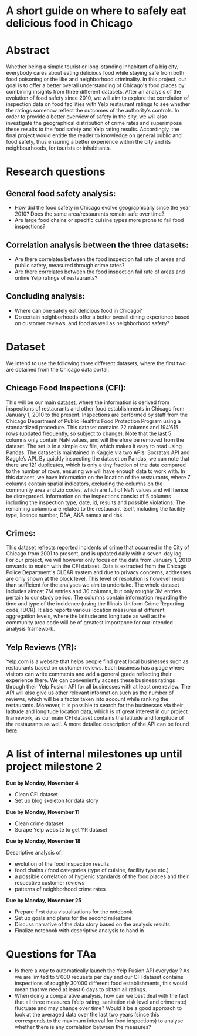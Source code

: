 # A short guide on where to safely eat delicious food in Chicago

# Abstract
Whether being a simple tourist or long-standing inhabitant of a big city, everybody cares about eating delicious food while staying safe from both food poisoning or the like and neighborhood criminality. In this project, our goal is to offer a better overall understanding of Chicago's food places by combining insights from three different datasets. After an analysis of the evolution of food safety since 2010, we will aim to explore the correlation of inspection data on food facilities with Yelp restaurant ratings to see whether the ratings somehow reflect the outcomes of the authority’s controls. In order to provide a better overview of safety in the city, we will also investigate the geographical distribution of crime rates and superimpose these results to the food safety and Yelp rating results. Accordingly, the final project would entitle the reader to knowledge on general public and food safety, thus ensuring a better experience within the city and its neighbourhoods, for tourists or inhabitants.

# Research questions
## General food safety analysis:
- How did the food safety in Chicago evolve geographically since the year 2010? Does the same area/restaurants remain safe over time?
- Are large food chains or specific cuisine types more prone to fail food inspections?

## Correlation analysis between the three datasets:
- Are there correlates between the food inspection fail rate of areas and public safety, measured through crime rates?
- Are there correlates between the food inspection fail rate of areas and online Yelp ratings of restaurants?

## Concluding analysis:
- Where can one safely eat delicious food in Chicago?
- Do certain neighborhoods offer a better overall dining experience based on customer reviews, and food as well as neighborhood safety? 


# Dataset

We intend to use the following three different datasets, where the first two are obtained from the Chicago data portal:

## Chicago Food Inspections (CFI): 
This will be our main [dataset](https://www.kaggle.com/chicago/chicago-food-inspections), where the information is derived from inspections of restaurants and other food establishments in Chicago from January 1, 2010 to the present. Inspections are performed by staff from the Chicago Department of Public Health’s Food Protection Program using a standardized procedure. This dataset contains 22 columns and 194’615 rows (updated frequently, so subject to change). Note that the last 5 columns only contain NaN values, and will therefore be removed from the dataset. The set is in a simple csv file, which makes it easy to read using Pandas. The dataset is maintained in Kaggle via two APIs: Socrata’s API and Kaggle’s API. By quickly inspecting the dataset on Pandas, we can note that there are 121 duplicates, which is only a tiny fraction of the data compared to the number of rows, ensuring we will have enough data to work with. In this dataset, we have information on the location of the restaurants, where 7 columns contain spatial indicators, excluding the columns on the community area and zip codes, which are full of NaN values and will hence be disregarded. Information on the inspections consist of 5 columns including the inspection type, date, id, results and possible violations. The remaining columns are related to the restaurant itself, including the facility type, licence number, DBA, AKA names and risk.

## Crimes: 
This [dataset](https://data.cityofchicago.org/Public-Safety/Crimes-2001-to-present/ijzp-q8t2) reflects reported incidents of crime that occurred in the City of Chicago from 2001 to present, and is updated daily with a seven-day lag. For our project, we will however only focus on the data from January 1, 2010 onwards to match with the CFI dataset. Data is extracted from the Chicago Police Department's CLEAR system and due to privacy concerns, addresses are only shown at the block level. This level of resolution is however more than sufficient for the analyses we aim to undertake. The whole dataset includes almost 7M entries and 30 columns, but only roughly 3M entries pertain to our study period. The columns contain information regarding the time and type of the incidence (using the Illinois Uniform Crime Reporting code, IUCR). It also reports various location measures at different aggregation levels, where the latitude and longitude as well as the community area code will be of greatest importance for our intended analysis framework.  

## Yelp Reviews (YR): 
Yelp.com is a website that helps people find great local businesses such as restaurants based on customer reviews. Each business has a page where visitors can write comments and add a general grade reflecting their experience there. We can conveniently access these business ratings through their Yelp Fusion API for all businesses with at least one review. The API will also give us other relevant information such as the number of reviews, which will be a factor taken into account while ranking the restaurants. Moreover, it is possible to search for the businesses via their latitude and longitude location data, which is of great interest in our project framework, as our main CFI dataset contains the latitude and longitude of the restaurants as well. A more detailed description of the API can be found [here](https://www.yelp.com/developers/documentation/v3/business_search).


# A list of internal milestones up until project milestone 2
**Due by Monday, November 4**

- Clean CFI dataset
- Set up blog skeleton for data story

**Due by Monday, November 11**

- Clean crime dataset
- Scrape Yelp website to get YR dataset

**Due by Monday, November 18**

Descriptive analysis of: 
- evolution of the food inspection results
- food chains / food categories (type of cuisine, facility type etc.)
- a possible correlation of hygienic standards of the food places and their respective customer reviews
- patterns of neighborhood crime rates 

**Due by Monday, November 25**

- Prepare first data visualisations for the notebook
- Set up goals and plans for the second milestone
- Discuss narrative of the data story based on the analysis results
- Finalize notebook with descriptive analysis to hand in


# Questions for TAa
- Is there a way to automatically launch the Yelp Fusion API everyday ? As we are limited to 5’000 requests per day and our CFI dataset contains inspections of roughly 30’000 different food establishments, this would mean that we need at least 6 days to obtain all ratings.
- When doing a comparative analysis, how can we best deal with the fact that all three measures (Yelp rating, sanitation risk level and crime rate) fluctuate and may change over time? Would it be a good approach to look at the averaged data over the last two years (since this corresponds to the maximum interval for food inspections) to analyse whether there is any correlation between the measures?

